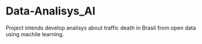 # Data-Analisys_AI
Project intends develop analisys about traffic death in Brasil from open data 
using machile learning.
